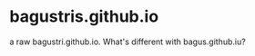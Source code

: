 bagustris.github.io
===================
a raw bagustri.github.io. What's different with bagus.github.iu?
